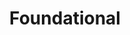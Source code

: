 ---
layout: startup_page
title: "Foundational"
id: "foundational.io"
permalink: "/foundationalfoundational.io04042025/"
website: "https://www.foundational.io"
funding_round: "Seed"
funding_amount: "$8M"
investors: "Viola Ventures, Gradient, Asymmetric Venture Partners"
about: "Foundational provides an AI-powered code analysis solution for data organizations. Its proprietary technology identifies and prevents data and privacy issues before code deployment, suggests fixes, and accelerates data and AI product development. This helps data teams confidently push continuous code changes, improving data quality and governance."
markets: "Data Engineering, AI, Data Management, Analytics Engineering, Data, Cloud Data Warehouse, Code Analysis, CI/CD, Code Validation, Issue Detection, dbt, Spark, SQL"
hq: "San Francisco, California, United States"
founded_year: "2022"
linkedin: "https://www.linkedin.com/company/foundationaldata"
twitter: "https://twitter.com/foundational_io"
instagram: ""
facebook: ""
crunchbase: "https://www.crunchbase.com/organization/foundational-f34e"
pitchbook: "https://pitchbook.com/profiles/company/539813-17"

# SEO Optimization
meta_title: "Foundational - Seed Funding ($8M)"
meta_description: "Foundational, Foundational provides an AI-powered code analysis solution for data organizations. Its proprietary technology identifies and prevents data and privacy..."
meta_keywords: "Foundational, Data Engineering, AI, Data Management, Analytics Engineering, Data, Cloud Data Warehouse, Code Analysis, CI/CD, Code Validation, Issue Detection, dbt, Spark, SQL, Seed funding"
canonical_url: "https://pkprojectstartups.github.io/projectstartups.com/foundationalfoundational.io04042025/"
---